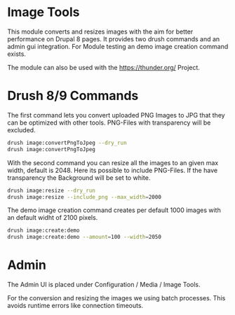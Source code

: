 # Image Tools

This module converts and resizes images with the aim for better performance on Drupal 8 pages. It provides two drush
commands and an admin gui integration. For Module testing an demo image creation command exists.

The module can also be used with the <https://thunder.org/> Project.

# Drush 8/9 Commands

The first command lets you convert uploaded PNG Images to JPG that they can be optimized with other tools. PNG-Files 
with transparency will be excluded.

```bash
drush image:convertPngToJpeg --dry_run
drush image:convertPngToJpeg 
```

With the second command you can resize all the images to an given max width, default is 2048. Here its possible to
include PNG-Files. If the have transparency the Background will be set to white.

```bash
drush image:resize --dry_run
drush image:resize --include_png --max_width=2000
```

The demo image creation command creates per default 1000 images with an default widht of 2100 pixels. 

```bash
drush image:create:demo
drush image:create:demo --amount=100 --width=2050
```

# Admin

The Admin UI is placed under Configuration / Media / Image Tools. 

For the conversion and resizing the images we using batch processes. This avoids runtime errors like connection 
timeouts. 
